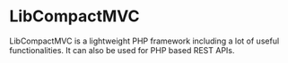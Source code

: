 LibCompactMVC
=============

LibCompactMVC is a lightweight PHP framework including a lot of useful functionalities. 
It can also be used for PHP based REST APIs.
